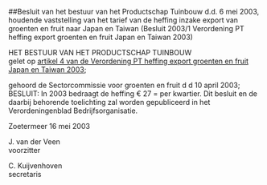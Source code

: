 <meta http-equiv='Content-Type' content='text/html; charset=utf-8' />

##Besluit van het bestuur van het Productschap Tuinbouw d.d. 6 mei 2003, houdende vaststelling van het tarief van de heffing inzake export van groenten en fruit naar Japan en Taiwan (Besluit 2003/1 Verordening PT heffing export groenten en fruit Japan en Taiwan 2003)

HET BESTUUR VAN HET PRODUCTSCHAP TUINBOUW  
gelet op [artikel 4 van de Verordening PT heffing export groenten en fruit Japan en Taiwan 2003](../../../../../../../../../../../../../../pbo/verordening/pt/heffing/export/groenten/en/fruit/japan/en/taiwan/2003/BWBR0013842/README.md);

gehoord de Sectorcommissie voor groenten en fruit d d 10 april 2003;
BESLUIT:     In 2003 bedraagt de heffing € 27 = per kwartier.     Dit besluit en de daarbij behorende toelichting zal worden gepubliceerd in het Verordeningenblad Bedrijfsorganisatie.   

Zoetermeer 
16 mei 2003    

J. van der Veen  
voorzitter  

C. Kuijvenhoven  
secretaris     
